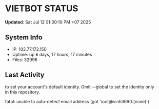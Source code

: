 # VIETBOT STATUS
**Updated**: Sat Jul 12 01:30:10 PM +07 2025

## System Info
- IP: 103.77.172.150
- Uptime: up 6 days, 17 hours, 17 minutes
- Files: 32998

## Last Activity

to set your account's default identity.
Omit --global to set the identity only in this repository.

fatal: unable to auto-detect email address (got 'root@vinh3690.(none)')
